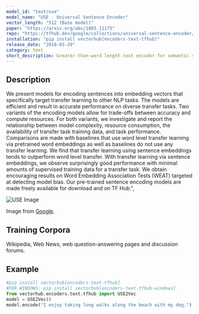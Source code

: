 ```yaml
---
model_id: "text/use"
model_name: "USE - Universal Sentence Encoder"
vector_length: "512 (Base model)"
paper: "https://arxiv.org/abs/1803.11175"
repo: "https://tfhub.dev/google/collections/universal-sentence-encoder/1"
installation: "pip install vectorhub[encoders-text-tfhub]"
release_date: "2018-03-29"
category: text
short_description: Greater-than-word length text encoder for semantic search.
---
```


## Description

We present models for encoding sentences into embedding vectors that specifically target transfer learning to other NLP tasks. The models are efficient and result in accurate performance on diverse transfer tasks. Two variants of the encoding models allow for trade-offs between accuracy and compute resources. For both variants, we investigate and report the relationship between model complexity, resource consumption, the availability of transfer task training data, and task performance. Comparisons are made with baselines that use word level transfer learning via pretrained word embeddings as well as baselines do not use any transfer learning. We find that transfer learning using sentence embeddings tends to outperform word level transfer. With transfer learning via sentence embeddings, we observe surprisingly good performance with minimal amounts of supervised training data for a transfer task. We obtain encouraging results on Word Embedding Association Tests (WEAT) targeted at detecting model bias. Our pre-trained sentence encoding models are made freely available for download and on TF Hub.",

![USE Image](https://www.gstatic.com/aihub/tfhub/universal-sentence-encoder/example-similarity.png)

Image from [Google](https://tfhub.dev/google/universal-sentence-encoder/1).

## Training Corpora 

Wikipedia, Web News, web question-answering pages and discussion forums. 

## Example

```python
#pip install vectorhub[encoders-text-tfhub]
#FOR WINDOWS: pip install vectorhub[encoders-text-tfhub-windows]
from vectorhub.encoders.text.tfhub import USE2Vec
model = USE2Vec()
model.encode("I enjoy taking long walks along the beach with my dog.")
```
